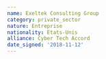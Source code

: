 ```yaml
---
name: Exeltek Consulting Group
category: private_sector
nature: Entreprise
nationality: Etats-Unis
alliance: Cyber Tech Accord
date_signed: '2018-11-12'
---
```

    